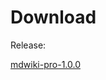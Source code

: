 # Download

Release:

[mdwiki-pro-1.0.0](https://github.com/winfirm/mdwiki-pro/releases/download/untagged-ebf01ed422ebc04a9c7b/mdwiki-pro-1.0.0.zip)
